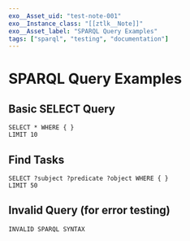 ```yaml
---
exo__Asset_uid: "test-note-001"
exo__Instance_class: "[[ztlk__Note]]"
exo__Asset_label: "SPARQL Query Examples"
tags: ["sparql", "testing", "documentation"]
---
```


# SPARQL Query Examples

## Basic SELECT Query
```sparql
SELECT * WHERE { }
LIMIT 10
```

## Find Tasks
```sparql
SELECT ?subject ?predicate ?object WHERE { }
LIMIT 50
```

## Invalid Query (for error testing)
```sparql
INVALID SPARQL SYNTAX
```